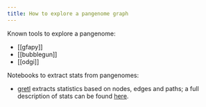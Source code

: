 ```yaml
---
title: How to explore a pangenome graph
---
```

Known tools to explore a pangenome:
- [[gfapy]]
- [[bubblegun]]
- [[odgi]]

Notebooks to extract stats from pangenomes:
- [gretl](https://github.com/MoinSebi/gretl) extracts statistics based on nodes, edges and paths; a full description of stats can be found [here](https://github.com/MoinSebi/gretl/blob/master/paper/stats_explained.md).